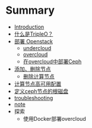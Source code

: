 # Summary

* [Introduction](README.md)
* [什么是TripleO？](tripleo.md)
* [部署 Openstack](安装.md)
    * [undercloud](安装undercloud.md)
    * [overcloud](部署overcloud.md)
    * [在overcloud中部署Ceph](使用tripleo-部署ceph.md)
* [添加、删除节点](控制集群数量.md)
    * [删除计算节点](删除计算节点.md)
* [计算节点高可用配置](计算节点高可用配置.md)
* [定义ceph节点的根磁盘](在tripleo中部署ceph.md)
* [troubleshooting](troubleshooting.md)
* [note](note.md)
* 探索
    * 使用Docker部署overcloud

